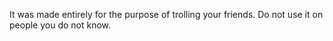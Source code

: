 It was made entirely for the purpose of trolling your friends. Do not use it on people you do not know.

